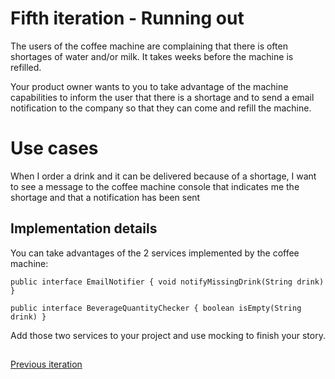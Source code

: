 # Fifth iteration - Running out
The users of the coffee machine are complaining that there is often shortages of water and/or milk. It takes weeks before the machine is refilled.

Your product owner wants to you to take advantage of the machine capabilities to inform the user that there is a shortage and to send a email notification to the company so that they can come and refill the machine.

# Use cases
When I order a drink and it can be delivered because of a shortage, I want to see a message to the coffee machine console that indicates me the shortage and that a notification has been sent

## Implementation details
You can take advantages of the 2 services implemented by the coffee machine:

`public interface EmailNotifier {
	void notifyMissingDrink(String drink)
}`

`public interface BeverageQuantityChecker {
	boolean isEmpty(String drink)
}`

Add those two services to your project and use mocking to finish your story.

##
[Previous iteration](iteration_05.md)